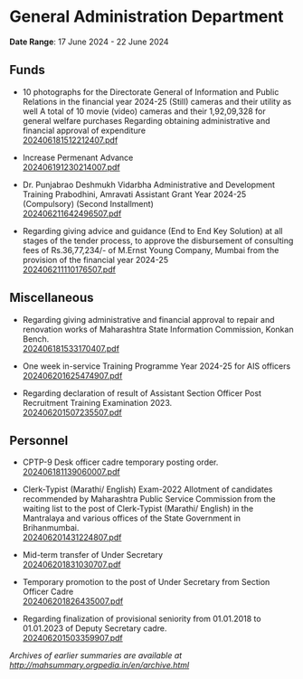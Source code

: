 # General Administration Department

**Date Range**: 17 June 2024 - 22 June 2024


## Funds
- 10 photographs for the Directorate General of Information and Public Relations in the financial year 2024-25 (Still) cameras and their utility as well A total of 10 movie (video) cameras and their  1,92,09,328 for general welfare purchases Regarding obtaining administrative and financial approval of expenditure\
  [202406181512212407.pdf](https://gr.maharashtra.gov.in/Site/Upload/Government%20Resolutions/English/202406181512212407.pdf)

- Increase Permenant Advance\
  [202406191230214007.pdf](https://gr.maharashtra.gov.in/Site/Upload/Government%20Resolutions/English/202406191230214007.pdf)

- Dr. Punjabrao Deshmukh Vidarbha Administrative and Development Training Prabodhini, Amravati Assistant Grant Year 2024-25 (Compulsory) (Second Installment)\
  [202406211642496507.pdf](https://gr.maharashtra.gov.in/Site/Upload/Government%20Resolutions/English/202406211642496507.pdf)

- Regarding giving advice and guidance (End to End Key Solution) at all stages of the tender process, to approve the disbursement of consulting fees of Rs.36,77,234/- of M.Ernst  Young Company, Mumbai from the provision of the financial year 2024-25\
  [202406211110176507.pdf](https://gr.maharashtra.gov.in/Site/Upload/Government%20Resolutions/English/202406211110176507.pdf)

## Miscellaneous
- Regarding giving administrative and financial approval to repair and renovation works of Maharashtra State Information Commission, Konkan Bench.\
  [202406181533170407.pdf](https://gr.maharashtra.gov.in/Site/Upload/Government%20Resolutions/English/202406181533170407.pdf)

- One week in-service Training Programme Year 2024-25 for AIS officers\
  [202406201625474907.pdf](https://gr.maharashtra.gov.in/Site/Upload/Government%20Resolutions/English/202406201625474907.pdf)

- Regarding declaration of result of Assistant Section Officer Post Recruitment Training Examination 2023.\
  [202406201507235507.pdf](https://gr.maharashtra.gov.in/Site/Upload/Government%20Resolutions/English/202406201507235507.pdf)

## Personnel
- CPTP-9 Desk officer cadre temporary posting order.\
  [202406181139060007.pdf](https://gr.maharashtra.gov.in/Site/Upload/Government%20Resolutions/English/202406181139060007.pdf)

- Clerk-Typist (Marathi/ English) Exam-2022 Allotment of candidates recommended by Maharashtra Public Service Commission from the waiting list to the post of Clerk-Typist (Marathi/ English) in the Mantralaya and various offices of the State Government in Brihanmumbai.\
  [202406201431224807.pdf](https://gr.maharashtra.gov.in/Site/Upload/Government%20Resolutions/English/202406201431224807.....pdf)

- Mid-term transfer of Under Secretary\
  [202406201831030707.pdf](https://gr.maharashtra.gov.in/Site/Upload/Government%20Resolutions/English/202406201831030707.pdf)

- Temporary promotion to the post of Under Secretary from Section Officer Cadre\
  [202406201826435007.pdf](https://gr.maharashtra.gov.in/Site/Upload/Government%20Resolutions/English/202406201826435007.pdf)

- Regarding finalization of provisional seniority from 01.01.2018 to 01.01.2023 of Deputy Secretary cadre.\
  [202406201503359907.pdf](https://gr.maharashtra.gov.in/Site/Upload/Government%20Resolutions/English/202406201503359907.pdf)


*Archives of earlier summaries are available at http://mahsummary.orgpedia.in/en/archive.html*